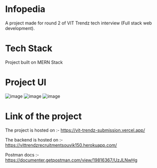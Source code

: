# Infopedia

A project made for round 2 of VIT Trendz tech interview (Full stack web development).

# Tech Stack
Project built on MERN Stack

# Project UI

![image](https://user-images.githubusercontent.com/90630641/177787295-7b45ee20-ac87-4a77-8ab5-abec1ab5b6b7.png)
![image](https://user-images.githubusercontent.com/90630641/177787366-f46dcb65-a98e-4e22-bc1b-88059ee30527.png)
![image](https://user-images.githubusercontent.com/90630641/177787541-96f8ca1d-d4cb-43ae-a0e6-df9b96e34b6e.png)


# Link of the project

The project is hosted on :-
https://vit-trendz-submission.vercel.app/

The backend is hosted on :-
https://vittrendzrecruitmentsouvik150.herokuapp.com/

Postman docs :-
https://documenter.getpostman.com/view/19816367/UzJLNwHg
